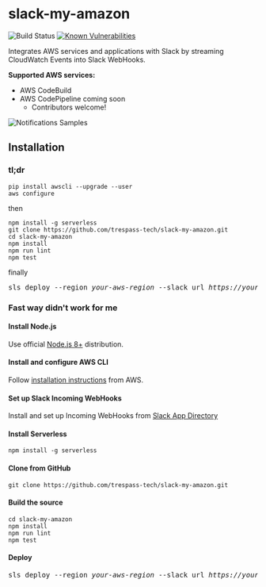 # slack-my-amazon
![Build Status](https://codebuild.us-east-1.amazonaws.com/badges?uuid=eyJlbmNyeXB0ZWREYXRhIjoibUl6TE1IUG1qKzRQTTloV3psVEdaQWU4alpGS2R1enBOT21OcGxMSzAyaFAzby9oMGpLWE1aZ3dzd25EUldWaEdOa3pLQVdFSVpKSXVTV0Vib3d2S1FrPSIsIml2UGFyYW1ldGVyU3BlYyI6IlNwL2dyNmhWMlhZTVhJUG4iLCJtYXRlcmlhbFNldFNlcmlhbCI6MX0%3D&branch=master)
[![Known Vulnerabilities](https://snyk.io/test/github/trespass-tech/slack-my-amazon/badge.svg)](https://snyk.io/test/github/trespass-tech/slack-my-amazon)

Integrates AWS services and applications with Slack by streaming CloudWatch Events into Slack WebHooks.

**Supported AWS services:**
- AWS CodeBuild
- AWS CodePipeline coming soon
  - Contributors welcome!

![Notifications Samples](https://trespass.technology/img/notifications.png?v=2)

## Installation
### tl;dr
```
pip install awscli --upgrade --user
aws configure
```
then
```
npm install -g serverless
git clone https://github.com/trespass-tech/slack-my-amazon.git
cd slack-my-amazon
npm install
npm run lint
npm test
```
finally
<pre>sls deploy --region <i>your-aws-region</i> --slack_url <i>https://your-slack-webhooks-url</i></pre>

### Fast way didn't work for me

#### Install Node.js
Use official [Node.js 8+](https://nodejs.org/) distribution.
#### Install and configure AWS CLI
Follow [installation instructions](https://docs.aws.amazon.com/cli/latest/userguide/installing.html) from AWS.

#### Set up Slack Incoming WebHooks
Install and set up Incoming WebHooks from [Slack App Directory](https://slack.com/apps/A0F7XDUAZ-incoming-webhooks)

#### Install Serverless
```
npm install -g serverless
```

#### Clone from GitHub
```
git clone https://github.com/trespass-tech/slack-my-amazon.git
```

#### Build the source
```
cd slack-my-amazon
npm install
npm run lint
npm test
```

#### Deploy
<pre>sls deploy --region <i>your-aws-region</i> --slack_url <i>https://your-slack-webhooks-url</i></pre>
